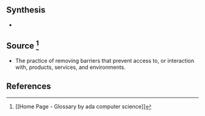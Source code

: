 ## Synthesis
- 
## Source [^1]
- The practice of removing barriers that prevent access to, or interaction with, products, services, and environments.
## References

[^1]: [[Home Page - Glossary by ada computer science]]